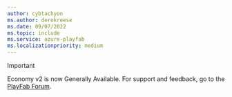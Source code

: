 ```yaml
---
author: cybtachyon
ms.author: derekreese
ms.date: 09/07/2022
ms.topic: include
ms.service: azure-playfab
ms.localizationpriority: medium
---
```

> [!IMPORTANT]
> Economy v2 is now Generally Available. For support and feedback, go to the [PlayFab Forum](https://community.playfab.com).
